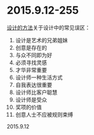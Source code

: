 2015.9.12-255
=============
[设计的方法](http://book.douban.com/subject/25985178/)关于设计中的常见误区：

1. 设计是艺术的兄弟姐妹
2. 创意是存在的
3. 与众不同即为好
4. 必须寻找灵感
5. 才华非常重要
6. 设计师一种生活方式
7. 自我表达很重要
8. 设计师比客户聪慧
9. 设计师是受众
10. 奖项的价值
11. 创意人士不应被规则束缚

2015.9.12